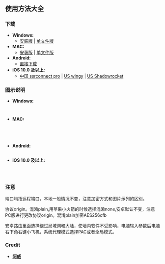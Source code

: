 ## 使用方法大全

### 下载 
- **Windows:**            
  + [安装版](https://github.com/tianzi77/awei/blob/master/soft/51-S.S.R-win.7z?raw=true) | [单文件版](https://github.com/tianzi77/awei/blob/master/soft/51-S.S.R-win.7z?raw=true) 
- **MAC:**                
  + [安装版](https://github.com/tianzi77/awei/blob/master/soft/51-ss-2.6.3.dmg?raw=true) | [单文件版](https://github.com/tianzi77/awei/blob/master/soft/51-ss-2.6.3.dmg?raw=true)
- **Android:**
  + [直接下载](https://github.com/tianzi77/awei/blob/master/soft/51-SSR.apk?raw=true)
- **iOS 10.0 及以上:**
  + [中国 ssrconnect pro]() | [US wingy]() | [US Shadowrocket]()
### 图示说明
- **Windows:**
<p><img src="https://github.com/tianzi77/awei/blob/master/soft/win.jpg?raw=true" alt=""></p>
<p><img src="https://github.com/tianzi77/awei/blob/master/soft/pca.png?raw=true" alt=""></p>

- **MAC:**
<p><img src="https://github.com/tianzi77/awei/blob/master/soft/mac1.png?raw=true" alt=""></p>
<p><img src="https://github.com/tianzi77/awei/blob/master/soft/mac2.jpg?raw=true" alt=""></p>
<p><img src="https://github.com/tianzi77/awei/blob/master/soft/mac3.jpg?raw=true" alt=""></p>
<p><img src="https://github.com/tianzi77/awei/blob/master/soft/mac4.jpg?raw=true" alt=""></p>

- **Android:**
<p><img src="https://github.com/tianzi77/awei/blob/master/soft/android.jpg?raw=true" alt=""></p>

- **iOS 10.0 及以上:**
<p><img src="https://github.com/tianzi77/awei/blob/master/soft/app.png?raw=true" alt=""></p>
<p><img src="https://github.com/tianzi77/awei/blob/master/soft/iphone.png?raw=true" alt=""></p>
<p><img src="https://github.com/tianzi77/awei/blob/master/soft/iphone1.png?raw=true" alt=""></p>

### 注意
<p>端口均指远程端口，本地一般情况不变，注意加密方式和图片示列的区别。</p>
<p>协议origin。混淆plain,用苹果小火箭的时候选择混淆none,安卓默认不变，注意PC版进行更改协议origin。混淆plain加密AES256cfb</p>
<p>安卓路由里面选择绕过局域网和大陆，使墙内软件不受影响，电脑输入参数后电脑右下角右键小飞机，系统代理模式选择PAC或者全局模式。</p>


### Credit
- [**阿威**](https://www.google.com/)
